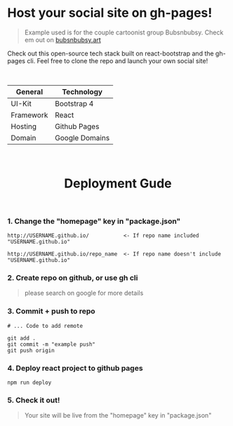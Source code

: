 # Host your social site on gh-pages!
> Example used is for the couple cartoonist group Bubsnbubsy. Check em out on [bubsnbubsy.art](bubsnbubsy.art)


Check out this open-source tech stack built on react-bootstrap and the gh-pages cli.    Feel free to clone the repo and launch your own social site!

&nbsp;

  | General       | Technology    |
  | ------------- | ------------- |
  | UI-Kit        | Bootstrap 4   |
  | Framework     | React         |
  | Hosting       | Github Pages  |
  | Domain        | Google Domains|
  
&nbsp;
 
<h1 align="center">Deployment Gude</h1>

&nbsp;


###   1.  Change the "homepage" key in "package.json" 
```
http://USERNAME.github.io/           <- If repo name included "USERNAME.github.io"
```
```
http://USERNAME.github.io/repo_name  <- If repo name doesn't include "USERNAME.github.io"
```

### 2. Create repo on github, or use gh cli
> please search on google for more details

### 3. Commit + push to repo 
```
# ... Code to add remote 

git add .
git commit -m "example push"
git push origin
```

### 4. Deploy react project to github pages
```
npm run deploy
```

### 5. Check it out!
> Your site  will be live from the "homepage" key in "package.json"

